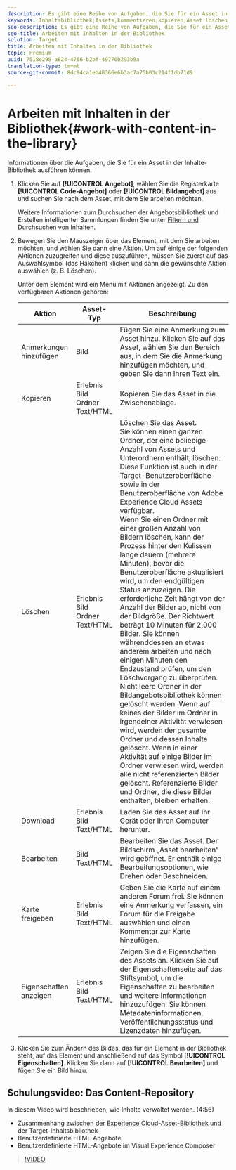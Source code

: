 ```yaml
---
description: Es gibt eine Reihe von Aufgaben, die Sie für ein Asset in der Bibliothek durchführen können.
keywords: Inhaltsbibliothek;Assets;kommentieren;kopieren;Asset löschen;Asset herunterladen;Inhalt bearbeiten;Karte freigeben;Inhaltseigenschaften anzeigen
seo-description: Es gibt eine Reihe von Aufgaben, die Sie für ein Asset in der Bibliothek durchführen können.
seo-title: Arbeiten mit Inhalten in der Bibliothek
solution: Target
title: Arbeiten mit Inhalten in der Bibliothek
topic: Premium
uuid: 7518e298-a824-4766-b2bf-49770b293b9a
translation-type: tm+mt
source-git-commit: 8dc94ca1ed48366e6b3ac7a75b03c214f1db71d9

---
```



# Arbeiten mit Inhalten in der Bibliothek{#work-with-content-in-the-library}

Informationen über die Aufgaben, die Sie für ein Asset in der Inhalte-Bibliothek ausführen können.

1. Klicken Sie auf **[!UICONTROL Angebot]**, wählen Sie die Registerkarte **[!UICONTROL Code-Angebot]** oder **[!UICONTROL Bildangebot]** aus und suchen Sie nach dem Asset, mit dem Sie arbeiten möchten.

   Weitere Informationen zum Durchsuchen der Angebotsbibliothek und Erstellen intelligenter Sammlungen finden Sie unter [Filtern und Durchsuchen von Inhalten](../../c-experiences/c-manage-content/filter-and-search-content.md#concept_3B59B8F025BF4CEA82ECC5199D365276).

1. Bewegen Sie den Mauszeiger über das Element, mit dem Sie arbeiten möchten, und wählen Sie dann eine Aktion. Um auf einige der folgenden Aktionen zuzugreifen und diese auszuführen, müssen Sie zuerst auf das Auswahlsymbol (das Häkchen) klicken und dann die gewünschte Aktion auswählen (z. B. Löschen).

   Unter dem Element wird ein Menü mit Aktionen angezeigt. Zu den verfügbaren Aktionen gehören:

   | Aktion | Asset-Typ | Beschreibung |
   |--- |--- |--- |
   | Anmerkungen hinzufügen | Bild | Fügen Sie eine Anmerkung zum Asset hinzu. Klicken Sie auf das Asset, wählen Sie den Bereich aus, in dem Sie die Anmerkung hinzufügen möchten, und geben Sie dann Ihren Text ein. |
   | Kopieren | Erlebnis<br>Bild<br>Ordner<br>Text/HTML | Kopieren Sie das Asset in die Zwischenablage. |
   | Löschen | Erlebnis<br>Bild<br>Ordner<br>Text/HTML | Löschen Sie das Asset.<br>Sie können einen ganzen Ordner, der eine beliebige Anzahl von Assets und Unterordnern enthält, löschen. Diese Funktion ist auch in der Target-Benutzeroberfläche sowie in der Benutzeroberfläche von Adobe Experience Cloud Assets verfügbar.<br>Wenn Sie einen Ordner mit einer großen Anzahl von Bildern löschen, kann der Prozess hinter den Kulissen lange dauern (mehrere Minuten), bevor die Benutzeroberfläche aktualisiert wird, um den endgültigen Status anzuzeigen. Die erforderliche Zeit hängt von der Anzahl der Bilder ab, nicht von der Bildgröße. Der Richtwert beträgt 10 Minuten für 2.000 Bilder. Sie können währenddessen an etwas anderem arbeiten und nach einigen Minuten den Endzustand prüfen, um den Löschvorgang zu überprüfen.<br> Nicht leere Ordner in der Bildangebotsbibliothek können gelöscht werden. Wenn auf keines der Bilder im Ordner in irgendeiner Aktivität verwiesen wird, werden der gesamte Ordner und dessen Inhalte gelöscht. Wenn in einer Aktivität auf einige Bilder im Ordner verwiesen wird, werden alle nicht referenzierten Bilder gelöscht. Referenzierte Bilder und Ordner, die diese Bilder enthalten, bleiben erhalten. |
   | Download | Erlebnis<br>Bild<br>Text/HTML | Laden Sie das Asset auf Ihr Gerät oder Ihren Computer herunter. |
   | Bearbeiten | Bild<br>Text/HTML | Bearbeiten Sie das Asset. Der Bildschirm „Asset bearbeiten“ wird geöffnet. Er enthält einige Bearbeitungsoptionen, wie Drehen oder Beschneiden. |
   | Karte freigeben | Erlebnis<br>Bild<br>Text/HTML | Geben Sie die Karte auf einem anderen Forum frei. Sie können eine Anmerkung verfassen, ein Forum für die Freigabe auswählen und einen Kommentar zur Karte hinzufügen. |
   | Eigenschaften anzeigen | Erlebnis<br>Bild<br>Text/HTML | Zeigen Sie die Eigenschaften des Assets an. Klicken Sie auf der Eigenschaftenseite auf das Stiftsymbol, um die Eigenschaften zu bearbeiten und weitere Informationen hinzuzufügen. Sie können Metadateninformationen, Veröffentlichungsstatus und Lizenzdaten hinzufügen. |

1. Klicken Sie zum Ändern des Bildes, das für ein Element in der Bibliothek steht, auf das Element und anschließend auf das Symbol **[!UICONTROL Eigenschaften]**. Klicken Sie dann auf **[!UICONTROL Bearbeiten]** und fügen Sie ein Bild hinzu.

## Schulungsvideo: Das Content-Repository

In diesem Video wird beschrieben, wie Inhalte verwaltet werden. (4:56)

* Zusammenhang zwischen der [Experience Cloud-Asset-Bibliothek](https://docs.adobe.com/content/help/en/core-services/interface/assets/creative-cloud.html) und der Target-Inhaltsbibliothek
* Benutzerdefinierte HTML-Angebote
* Benutzerdefinierte HTML-Angebote im Visual Experience Composer

>[!VIDEO](https://video.tv.adobe.com/v/17387?captions=ger)